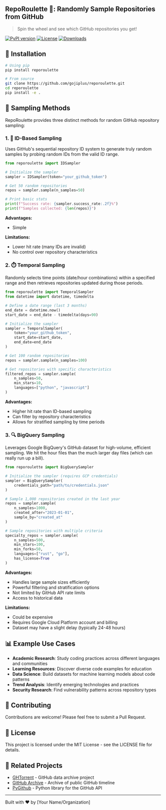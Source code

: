 ## RepoRoulette 🎲: Randomly Sample Repositories from GitHub

> Spin the wheel and see which GitHub repositories you get!

[![PyPI version](https://img.shields.io/pypi/v/reporoulette.svg)](https://pypi.org/project/reporoulette/)
[![License](https://img.shields.io/pypi/l/reporoulette.svg)](https://pypi.org/project/reporoulette/)
[![Downloads](https://static.pepy.tech/badge/reporoulette)](https://pepy.tech/project/reporoulette)


## 🚀 Installation

```bash
# Using pip
pip install reporoulette

# From source
git clone https://github.com/gojiplus/reporoulette.git
cd reporoulette
pip install -e .
```

## 📖 Sampling Methods

RepoRoulette provides three distinct methods for random GitHub repository sampling:

### 1. 🎯 ID-Based Sampling

Uses GitHub's sequential repository ID system to generate truly random samples by probing random IDs from the valid ID range.

```python
from reporoulette import IDSampler

# Initialize the sampler
sampler = IDSampler(token="your_github_token")

# Get 50 random repositories
repos = sampler.sample(n_samples=50)

# Print basic stats
print(f"Success rate: {sampler.success_rate:.2f}%")
print(f"Samples collected: {len(repos)}")
```

**Advantages:**
- Simple

**Limitations:**
- Lower hit rate (many IDs are invalid)
- No control over repository characteristics

### 2. ⏱️ Temporal Sampling

Randomly selects time points (date/hour combinations) within a specified range and then retrieves repositories updated during those periods.

```python
from reporoulette import TemporalSampler
from datetime import datetime, timedelta

# Define a date range (last 3 months)
end_date = datetime.now()
start_date = end_date - timedelta(days=90)

# Initialize the sampler
sampler = TemporalSampler(
    token="your_github_token",
    start_date=start_date,
    end_date=end_date
)

# Get 100 random repositories
repos = sampler.sample(n_samples=100)

# Get repositories with specific characteristics
filtered_repos = sampler.sample(
    n_samples=50,
    min_stars=10,
    languages=["python", "javascript"]
)
```

**Advantages:**
- Higher hit rate than ID-based sampling
- Can filter by repository characteristics
- Allows for stratified sampling by time periods

### 3. 🔍 BigQuery Sampling

Leverages Google BigQuery's GitHub dataset for high-volume, efficient sampling. We hit the hour files than the much larger day files (which can really run up a bill).

```python
from reporoulette import BigQuerySampler

# Initialize the sampler (requires GCP credentials)
sampler = BigQuerySampler(
    credentials_path="path/to/credentials.json"
)

# Sample 1,000 repositories created in the last year
repos = sampler.sample(
    n_samples=1000,
    created_after="2023-01-01",
    sample_by="created_at"
)

# Sample repositories with multiple criteria
specialty_repos = sampler.sample(
    n_samples=500,
    min_stars=100,
    min_forks=50,
    languages=["rust", "go"],
    has_license=True
)
```

**Advantages:**
- Handles large sample sizes efficiently
- Powerful filtering and stratification options
- Not limited by GitHub API rate limits
- Access to historical data

**Limitations:**
- Could be expensive
- Requires Google Cloud Platform account and billing
- Dataset may have a slight delay (typically 24-48 hours)

## 📊 Example Use Cases

- **Academic Research**: Study coding practices across different languages and communities
- **Learning Resources**: Discover diverse code examples for education
- **Data Science**: Build datasets for machine learning models about code patterns
- **Trend Analysis**: Identify emerging technologies and practices
- **Security Research**: Find vulnerability patterns across repository types

## 🤝 Contributing

Contributions are welcome! Please feel free to submit a Pull Request.

## 📜 License

This project is licensed under the MIT License - see the LICENSE file for details.

## 🔗 Related Projects

- [GHTorrent](https://ghtorrent.org/) - GitHub data archive project
- [GitHub Archive](https://www.githubarchive.org/) - Archive of public GitHub timeline
- [PyGithub](https://github.com/PyGithub/PyGithub) - Python library for the GitHub API

---

Built with ❤️ by [Your Name/Organization]
